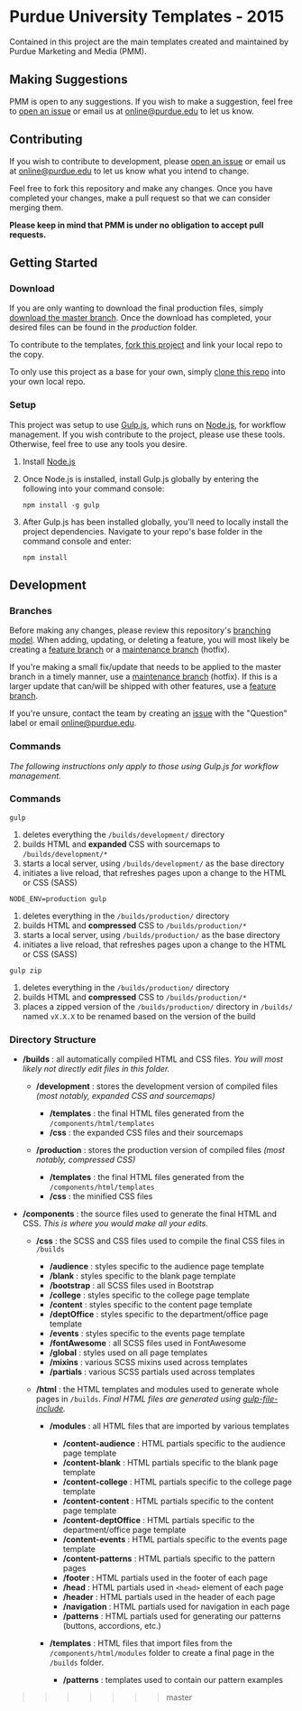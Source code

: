 # Purdue University Templates - 2015
Contained in this project are the main templates created and maintained by Purdue Marketing and Media (PMM).

## Making Suggestions
PMM is open to any suggestions. If you wish to make a suggestion, feel free to [open an issue](https://github.com/PurdueMarketingAndMedia/purdueTemplates-2015/issues/new) or email us at [online@purdue.edu](mailto:online@purdue.edu) to let us know.

## Contributing
If you wish to contribute to development, please [open an issue](https://github.com/PurdueMarketingAndMedia/purdueTemplates/issues/new) or email us at [online@purdue.edu](mailto:online@purdue.edu) to let us know what you intend to change.

Feel free to fork this repository and make any changes. Once you have completed your changes, make a pull request so that we can consider merging them.

**Please keep in mind that PMM is under no obligation to accept pull requests.**

## Getting Started
### Download
If you are only wanting to download the final production files, simply [download the master branch](https://github.com/PurdueMarketingAndMedia/purdueTemplates-2015/archive/master.zip). Once the download has completed, your desired files can be found in the *production* folder.

To contribute to the templates, [fork this project](https://help.github.com/articles/fork-a-repo/) and link your local repo to the copy.

To only use this project as a base for your own, simply [clone this repo](https://help.github.com/articles/cloning-a-repository/) into your own local repo.

### Setup
This project was setup to use [Gulp.js](http://gulpjs.com/), which runs on [Node.js](https://nodejs.org/en/), for workflow management. If you wish contribute to the project, please use these tools. Otherwise, feel free to use any tools you desire.

1. Install [Node.js](https://nodejs.org/en/download/)
2. Once Node.js is installed, install Gulp.js globally by entering the following into your command console:

   ```
   npm install -g gulp
   ```

3. After Gulp.js has been installed globally, you'll need to locally install the project dependencies. Navigate to your repo's base folder in the command console and enter:

   ```
   npm install
   ```

## Development

### Branches

Before making any changes, please review this repository's [branching model](https://github.com/PurdueMarketingAndMedia/purdueTemplates-2015/wiki/Branching-Model). When adding, updating, or deleting a feature, you will most likely be creating a [feature branch](https://github.com/PurdueMarketingAndMedia/purdueTemplates-2015/wiki/Feature-Branches) or a [maintenance branch](https://github.com/PurdueMarketingAndMedia/purdueTemplates-2015/wiki/Maintenance-Branches) (hotfix).

If you're making a small fix/update that needs to be applied to the master branch in a timely manner, use a [maintenance branch](https://github.com/PurdueMarketingAndMedia/purdueTemplates-2015/wiki/Maintenance-Branches) (hotfix). If this is a larger update that can/will be shipped with other features, use a [feature branch](https://github.com/PurdueMarketingAndMedia/purdueTemplates-2015/wiki/Feature-Branches).

If you're unsure, contact the team by creating an [issue](https://github.com/PurdueMarketingAndMedia/purdueTemplates-2015/issues) with the "Question" label or email [online@purdue.edu](mailto:online@purdue.edu).

### Commands

*The following instructions only apply to those using Gulp.js for workflow management.*

### Commands
```
gulp
```
1. deletes everything the `/builds/development/` directory
2. builds HTML and **expanded** CSS with sourcemaps to `/builds/development/*`
3. starts a local server, using `/builds/development/` as the base directory
4. initiates a live reload, that refreshes pages upon a change to the HTML or CSS (SASS)

```
NODE_ENV=production gulp
```
1. deletes everything in the `/builds/production/` directory
2. builds HTML and **compressed** CSS to `/builds/production/*`
3. starts a local server, using `/builds/production/` as the base directory
4. initiates a live reload, that refreshes pages upon a change to the HTML or CSS (SASS)

```
gulp zip
```
1. deletes everything in the `/builds/production/` directory
2. builds HTML and **compressed** CSS to `/builds/production/*`
3. places a zipped version of the `/builds/production/` directory in `/builds/` named `vX.X.X` to be renamed based on the version of the build

### Directory Structure

- **/builds** : all automatically compiled HTML and CSS files. _You will most likely not directly edit files in this folder._

	- **/development** : stores the development version of compiled files _(most notably, expanded CSS and sourcemaps)_
		
		- **/templates** : the final HTML files generated from the `/components/html/templates`
		- **/css** : the expanded CSS files and their sourcemaps

	- **/production** : stores the production version of compiled files _(most notably, compressed CSS)_

		- **/templates** : the final HTML files generated from the `/components/html/templates`
		- **/css** : the minified CSS files

-  **/components** : the source files used to generate the final HTML and CSS. _This is where you would make all your edits._

	- **/css** : the SCSS and CSS files used to compile the final CSS files in `/builds`

		- **/audience** : styles specific to the audience page template
		- **/blank** : styles specific to the blank page template
		- **/bootstrap** : all SCSS files used in Bootstrap
		- **/college** : styles specific to the college page template
		- **/content** : styles specific to the content page template
		- **/deptOffice** : styles specific to the department/office page template
		- **/events** : styles specific to the events page template
		- **/fontAwesome** : all SCSS files used in FontAwesome
		- **/global** : styles used on all page templates
		- **/mixins** : various SCSS mixins used across templates
		- **/partials** : various SCSS partials used across templates

	- **/html** : the HTML templates and modules used to generate whole pages in `/builds`. _Final HTML files are generated using [gulp-file-include](https://www.npmjs.com/package/gulp-file-include)._

		- **/modules** : all HTML files that are imported by various templates

			- **/content-audience** : HTML partials specific to the audience page template
			- **/content-blank** : HTML partials specific to the blank page template
			- **/content-college** : HTML partials specific to the college page template
			- **/content-content** : HTML partials specific to the content page template
			- **/content-deptOffice** : HTML partials specific to the department/office page template
			- **/content-events** : HTML partials specific to the events page template
			- **/content-patterns** : HTML partials specific to the pattern pages
			- **/footer** : HTML partials used in the footer of each page
			- **/head** : HTML partials used in `<head>` element of each page
			- **/header** : HTML partials used in the header of each page
			- **/navigation** : HTML partials used for navigation in each page
			- **/patterns** : HTML partials used for generating our patterns (buttons, accordions, etc.)

		- **/templates** : HTML files that import files from the `/components/html/modules` folder to create a final page in the `/builds` folder.

			- **/patterns** : templates used to contain our pattern examples
>>>>>>> master

